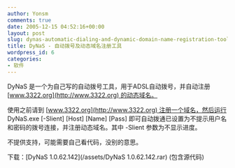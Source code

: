 ```yaml
---
author: Yonsm
comments: true
date: 2005-12-15 04:52:16+00:00
layout: post
slug: dynas-automatic-dialing-and-dynamic-domain-name-registration-tool
title: DyNaS - 自动拨号及动态域名注册工具
wordpress_id: 6
categories:
- 软件
---
```


DyNaS 是一个为自己写的自动拨号工具，用于ADSL自动拨号，并自动注册 [www.3322.org](http://www.3322.org) 的动态域名。

使用之前请到 [www.3322.org](http://www.3322.org) 注册一个域名，然后运行 DyNaS.exe [-Slient] [Host] [Name] [Pass] 即可自动拨通已设置为不提示用户名和密码的拨号连接，并注册动态域名。其中 -Slient 参数为不显示进度。

不提供支持，可能需要自己看代码，没别的意思。

下载：[DyNaS 1.0.62.142](/assets/DyNaS 1.0.62.142.rar) (包含源代码)
